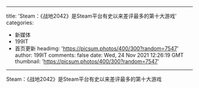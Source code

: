 
---
title: 'Steam：《战地2042》是Steam平台有史以来差评最多的第十大游戏'
categories: 
 - 新媒体
 - 199IT
 - 首页更新
headimg: 'https://picsum.photos/400/300?random=7547'
author: 199IT
comments: false
date: Wed, 24 Nov 2021 12:26:19 GMT
thumbnail: 'https://picsum.photos/400/300?random=7547'
---

<div>   
Steam：《战地2042》是Steam平台有史以来差评最多的第十大游戏  
</div>
            
